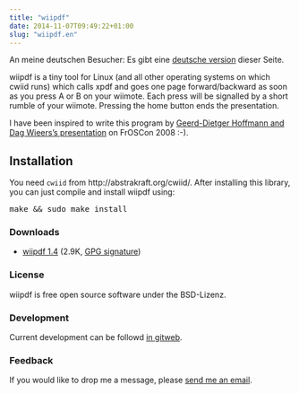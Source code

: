 ```yaml
---
title: "wiipdf"
date: 2014-11-07T09:49:22+01:00
slug: "wiipdf.en"
---
```


<div id="ml">
		<p> An meine deutschen Besucher: Es gibt eine <a href="/wiipdf" id="ml_link">deutsche version</a> dieser Seite. </p>
	</div>
	<div id="content"><p>
wiipdf is a tiny tool for Linux (and all other operating systems on which cwiid
runs) which calls xpdf and goes one page forward/backward as soon as you press
A or B on your wiimote. Each press will be signalled by a short rumble of your
wiimote. Pressing the home button ends the presentation.
</p>

<p>
I have been inspired to write this program by <a
href="http://programm.froscon.org/2008/events/208.de.html">Geerd-Dietger
Hoffmann and Dag Wieers’s presentation</a> on FrOSCon 2008 :-).
</p>

<h2>Installation</h2>

<p>
You need <code>cwiid</code> from http://abstrakraft.org/cwiid/. After installing
this library, you can just compile and install wiipdf using:
</p>

<pre>
make && sudo make install
</pre>
</div>
	<h3>Downloads</h3>
	<ul id="downloads"><li><a class="download_filename" href="/wiipdf/wiipdf-1.4.tar.bz2"><span class="download_name">wiipdf 1.4</span></a> (<span class="download_size">2.9K</span>, <a class="download_gpg" href="/wiipdf/wiipdf-1.4.tar.bz2.asc">GPG signature</a>)</li></ul>
	<h3>License</h3>
	<p><span class="name">wiipdf</span> is free open source software under the <span class="license">BSD-Lizenz</span>.</p>
	<div id="development">
		<h3>Development</h3>
		<p>Current development can be followd <a class="dev_url" href="http://code.stapelberg.de/git/wiipdf/">in gitweb</a>.</p>
	</div>
	<h3>Feedback</h3>
	<p>If you would like to drop me a message, please <a href="/Impressum">send me an email</a>.</p>
</div>
